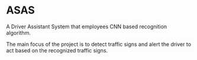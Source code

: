 # ASAS
A Driver Assistant System that employees CNN based recognition algorithm.

The main focus of the project is to detect traffic signs and alert the driver to act based on the recognized traffic signs.
